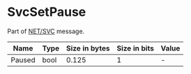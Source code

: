 # SvcSetPause

Part of [NET/SVC](/classes/netsvc.md) message.

| Name | Type | Size in bytes | Size in bits | Value |
| --- | --- | --- | --- | --- |
| Paused | bool | 0.125 | 1 | - |
